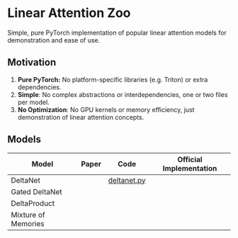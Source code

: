 # Linear Attention Zoo

Simple, pure PyTorch implementation of popular linear attention models for demonstration and ease of use.

## Motivation

1. **Pure PyTorch:** No platform-specific libraries (e.g. Triton) or extra dependencies.
2. **Simple**: No complex abstractions or interdependencies, one or two files per model.
3. **No Optimization**: No GPU kernels or memory efficiency, just demonstration of linear attention concepts.

## Models

| Model | Paper | Code | Official Implementation |
|-------|-------|------| ---------------------|
| DeltaNet |  | [deltanet.py](models/deltanet.py) | |
| Gated DeltaNet | | | |
| DeltaProduct | | | |
| Mixture of Memories | | | |
